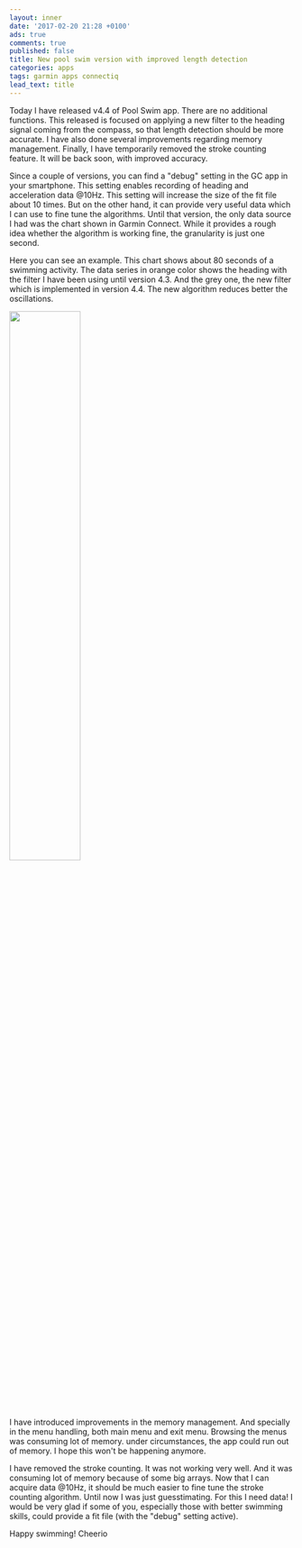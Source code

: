 ```yaml
---
layout: inner
date: '2017-02-20 21:28 +0100'
ads: true
comments: true
published: false
title: New pool swim version with improved length detection
categories: apps
tags: garmin apps connectiq
lead_text: title
---
```

Today I have released v4.4 of Pool Swim app. There are no additional functions. This released is focused on applying a new filter to the heading signal coming from the compass, so that length detection should be more accurate. I have also done several improvements regarding memory management. Finally, I have temporarily removed the stroke counting feature. It will be back soon, with improved accuracy. 

Since a couple of versions, you can find a "debug" setting in the GC app in your smartphone. This setting enables recording of heading and acceleration data @10Hz. This setting will increase the size of the fit file about 10 times. But on the other hand, it can provide very useful data which I can use to fine tune the algorithms. 
Until that version, the only data source I had was the chart shown in Garmin Connect. While it provides a rough idea whether the algorithm is working fine, the granularity is just one second. 

Here you can see an example. This chart shows about 80 seconds of a swimming activity. The data series in orange color shows the heading with the filter I have been using until version 4.3. And the grey one, the new filter which is implemented in version 4.4. The new algorithm reduces better the oscillations.

<img src="{{site.baseurl}}/images/excel.png" width="50%">

I have introduced improvements in the memory management. And specially in the menu handling, both main menu and exit menu. Browsing the menus was consuming lot of memory. under circumstances, the app could run out of memory. I hope this won't be happening anymore. 

I have removed the stroke counting. It was not working very well. And it was consuming lot of memory because of some big arrays. Now that I can acquire data @10Hz, it should be much easier to fine tune the stroke counting algorithm. Until now I was just guesstimating. For this I need data! I would be very glad if some of you, especially those with better swimming skills, could provide a fit file (with the "debug" setting active).

Happy swimming!
Cheerio

